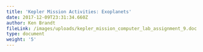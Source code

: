 ```yaml
---
title: 'Kepler Mission Activities: Exoplanets'
date: 2017-12-09T23:31:34.660Z
author: Ken Brandt
fileLink: /images/uploads/kepler_mission_computer_lab_assignment_9.doc
type: document
weight: '5'
---
```


